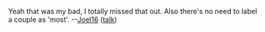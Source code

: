 Yeah that was my bad, I totally missed that out. Also there's no need to
label a couple as 'most'. --[Joel16](User:Joel16 "wikilink")
([talk](User_talk:Joel16 "wikilink"))